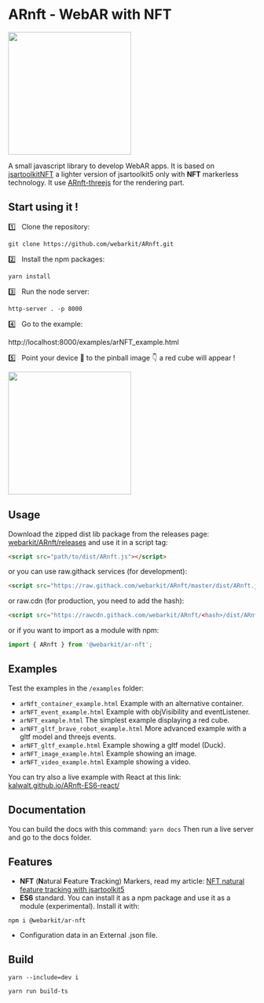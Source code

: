 # ARnft - WebAR with NFT

<img src="examples/Data/arNFT-logo.gif" width="250px"/>

A small javascript library to develop WebAR apps. It is based on [jsartoolkitNFT](https://github.com/kalwalt/jsartoolkitnFT) a lighter version of jsartoolkit5 only with **NFT** markerless technology. It use [ARnft-threejs](https://github.com/webarkit/ARnft-threejs) for the rendering part.

## Start using it !

:one: &nbsp; Clone the repository:

`git clone https://github.com/webarkit/ARnft.git`

:two: &nbsp; Install the npm packages:

`yarn install`

:three: &nbsp; Run the node server:

`http-server . -p 8000`

:four: &nbsp; Go to the example:

http://localhost:8000/examples/arNFT_example.html

:five: &nbsp; Point your device 📱 to the pinball image 👇 a red cube will appear !

<img src= https://raw.githubusercontent.com/artoolkitx/artoolkit5/master/doc/Marker%20images/pinball.jpg width="250"/>

## Usage

Download the zipped dist lib package from the releases page: [webarkit/ARnft/releases](https://github.com/webarkit/ARnft/releases)
and use it in a script tag:
```html
<script src="path/to/dist/ARnft.js"></script>
```
or you can use raw.githack services (for development):

```html
<script src="https://raw.githack.com/webarkit/ARnft/master/dist/ARnft.js"></script>
```

or raw.cdn (for production, you need to add the hash):

```html
<script src="https://rawcdn.githack.com/webarkit/ARnft/<hash>/dist/ARnft.js"></script>
```

or if you want to import as a module with npm:

```javascript
import { ARnft } from '@webarkit/ar-nft';
```

## Examples
Test the examples in the `/examples` folder:
- `arNft_container_example.html` Example with an alternative container.
- `arNFT_event_example.html` Example with objVisibility and eventListener.
- `arNFT_example.html` The simplest example displaying a red cube.
- `arNFT_gltf_brave_robot_example.html` More advanced example with a gltf model and threejs events.
- `arNFT_gltf_example.html` Example showing a gltf model (Duck).
- `arNFT_image_example.html` Example showing an image.
- `arNFT_video_example.html` Example showing a video.

You can try also a live example with React at this link: [kalwalt.github.io/ARnft-ES6-react/](https://kalwalt.github.io/ARnft-ES6-react/)

## Documentation
You can build the docs with this command:
`yarn docs`
Then run a live server and go to the docs folder. 

## Features

- **NFT** (**N**atural **F**eature **T**racking) Markers, read my article: [NFT natural feature tracking with jsartoolkit5](https://www.kalwaltart.com/blog/2020/01/21/nft-natural-feature-tracking-with-jsartoolkit5/)
- **ES6** standard. You can install it as a npm package and use it as a module (experimental). Install it with:

```
npm i @webarkit/ar-nft
```

- Configuration data in an External .json file.

## Build

```
yarn --include=dev i
```

```
yarn run build-ts
```
